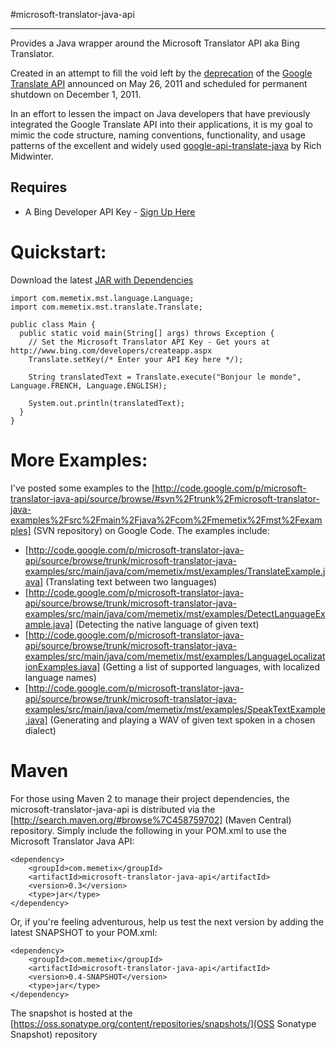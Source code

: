 #microsoft-translator-java-api
* * *

Provides a Java wrapper around the Microsoft Translator API aka Bing Translator. 

Created in an attempt to fill the void left by the [deprecation](http://googlecode.blogspot.com/2011/05/spring-cleaning-for-some-of-our-apis.html) of the [Google Translate API](http://code.google.com/apis/language/translate/overview.html) announced on May 26, 2011 and scheduled for permanent shutdown on December 1, 2011.

In an effort to lessen the impact on Java developers that have previously integrated the Google Translate API into their applications, it
is my goal to mimic the code structure, naming conventions, functionality, and usage patterns of the excellent and widely used [google-api-translate-java](https://github.com/richmidwinter/google-api-translate-java) by Rich Midwinter.

## Requires

* A Bing Developer API Key - [Sign Up Here](http://www.bing.com/developers/createapp.aspx)

Quickstart:
===========

Download the latest [JAR with Dependencies](https://github.com/downloads/boatmeme/microsoft-translator-java-api/microsoft-translator-java-api-0.3-jar-with-dependencies.jar)

    import com.memetix.mst.language.Language;
    import com.memetix.mst.translate.Translate;

    public class Main {
      public static void main(String[] args) throws Exception {
        // Set the Microsoft Translator API Key - Get yours at http://www.bing.com/developers/createapp.aspx
        Translate.setKey(/* Enter your API Key here */);

        String translatedText = Translate.execute("Bonjour le monde", Language.FRENCH, Language.ENGLISH);

        System.out.println(translatedText);
      }
    }

More Examples:
==============

I've posted some examples to the [http://code.google.com/p/microsoft-translator-java-api/source/browse/#svn%2Ftrunk%2Fmicrosoft-translator-java-examples%2Fsrc%2Fmain%2Fjava%2Fcom%2Fmemetix%2Fmst%2Fexamples] (SVN repository) on Google Code. The examples include:

  * [http://code.google.com/p/microsoft-translator-java-api/source/browse/trunk/microsoft-translator-java-examples/src/main/java/com/memetix/mst/examples/TranslateExample.java] (Translating text between two languages)
  * [http://code.google.com/p/microsoft-translator-java-api/source/browse/trunk/microsoft-translator-java-examples/src/main/java/com/memetix/mst/examples/DetectLanguageExample.java] (Detecting the native language of given text)
  * [http://code.google.com/p/microsoft-translator-java-api/source/browse/trunk/microsoft-translator-java-examples/src/main/java/com/memetix/mst/examples/LanguageLocalizationExamples.java] (Getting a list of supported languages, with localized language names)
  * [http://code.google.com/p/microsoft-translator-java-api/source/browse/trunk/microsoft-translator-java-examples/src/main/java/com/memetix/mst/examples/SpeakTextExample.java] (Generating and playing a WAV of given text spoken in a chosen dialect)

Maven
=====

For those using Maven 2 to manage their project dependencies, the microsoft-translator-java-api is distributed via the [http://search.maven.org/#browse%7C458759702] (Maven Central) repository. Simply include the following in your POM.xml to use the Microsoft Translator Java API:

    <dependency>
        <groupId>com.memetix</groupId>
        <artifactId>microsoft-translator-java-api</artifactId>
        <version>0.3</version>
        <type>jar</type>
    </dependency>

Or, if you're feeling adventurous, help us test the next version by adding the latest SNAPSHOT to your POM.xml:

    <dependency>
        <groupId>com.memetix</groupId>
        <artifactId>microsoft-translator-java-api</artifactId>
        <version>0.4-SNAPSHOT</version>
        <type>jar</type>
    </dependency>

The snapshot is hosted at the [https://oss.sonatype.org/content/repositories/snapshots/](OSS Sonatype Snapshot) repository